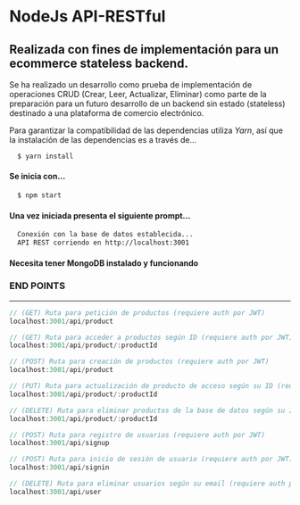 # NodeJs API-RESTful
Realizada con fines de implementación para un ecommerce stateless backend.
---

Se ha realizado un desarrollo como prueba de implementación de operaciones CRUD (Crear, Leer, Actualizar, Eliminar) como parte de la preparación para un futuro desarrollo de un backend sin estado (stateless) destinado a una plataforma de comercio electrónico.

Para garantizar la compatibilidad de las dependencias utiliza _Yarn_, así que la instalación de las dependencias es a través de...


```bash
  $ yarn install
  ```
  
#### Se inicia con...
```bash
  $ npm start
  ```
  
#### Una vez iniciada presenta el siguiente prompt...
```bash
  Conexión con la base de datos establecida...
  API REST corriendo en http://localhost:3001
```

#### Necesita tener MongoDB instalado y funcionando


### END POINTS
---
```javascript
// (GET) Ruta para petición de productos (requiere auth por JWT)
localhost:3001/api/product

// (GET) Ruta para acceder a productos según ID (requiere auth por JWT)
localhost:3001/api/product/:productId

// (POST) Ruta para creación de productos (requiere auth por JWT)
localhost:3001/api/product

// (PUT) Ruta para actualización de producto de acceso según su ID (requiere auth por JWT)
localhost:3001/api/product/:productId

// (DELETE) Ruta para eliminar productos de la base de datos según su ID (requiere auth por JWT)
localhost:3001/api/product/:productId

// (POST) Ruta para registro de usuarios (requiere auth por JWT)
localhost:3001/api/signup

// (POST) Ruta para inicio de sesión de usuario (requiere auth por JWT)
localhost:3001/api/signin

// (DELETE) Ruta para eliminar usuarios según su email (requiere auth por JWT)
localhost:3001/api/user
```



